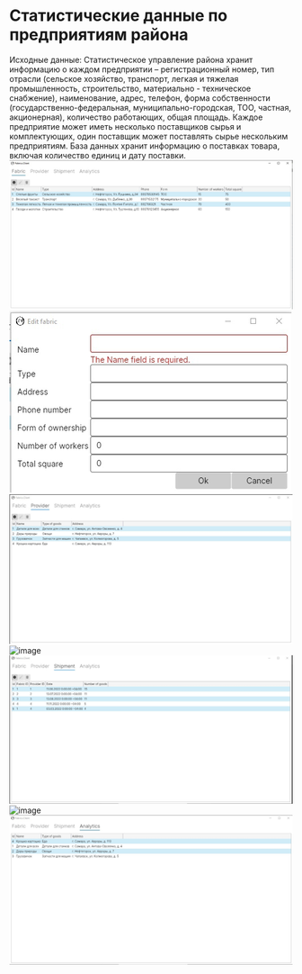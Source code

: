# Статистические данные по предприятиям района

Исходные данные:
Статистическое управление района хранит информацию о каждом
предприятии – регистрационный номер, тип отрасли (сельское хозяйство,
транспорт, легкая и тяжелая промышленность, строительство, материально -
техническое снабжение), наименование, адрес, телефон, форма собственности
(государственно-федеральная, муниципально-городская, ТОО, частная,
акционерная), количество работающих, общая площадь. Каждое предприятие
может иметь несколько поставщиков сырья и комплектующих, один поставщик
может поставлять сырье нескольким предприятиям. База данных хранит
информацию о поставках товара, включая количество единиц и дату поставки.
![image](https://github.com/Lesovin/dotnet-2023/blob/main/FabricApp/Fabrics.Client/Screenshots/1.jpg)
![image](https://github.com/Lesovin/dotnet-2023/blob/main/FabricApp/Fabrics.Client/Screenshots/1_1.jpg)
![image](https://github.com/Lesovin/dotnet-2023/blob/main/FabricApp/Fabrics.Client/Screenshots/2.jpg)
![image](https://github.com/Lesovin/dotnet-2023/blob/main/FabricApp/Fabrics.Client/Screenshots/2_1.jpg)
![image](https://github.com/Lesovin/dotnet-2023/blob/main/FabricApp/Fabrics.Client/Screenshots/3.jpg)
![image](https://github.com/Lesovin/dotnet-2023/blob/main/FabricApp/Fabrics.Client/Screenshots/3_1.jpg)
![image](https://github.com/Lesovin/dotnet-2023/blob/main/FabricApp/Fabrics.Client/Screenshots/4.jpg)